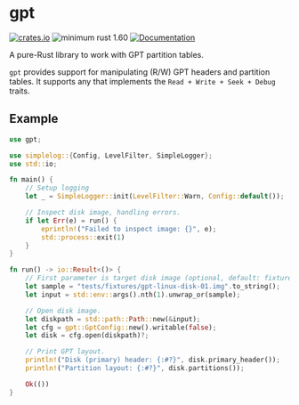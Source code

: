 # gpt
[![crates.io](https://img.shields.io/crates/v/gpt.svg)](https://crates.io/crates/gpt)
![minimum rust 1.60](https://img.shields.io/badge/rust-1.60%2B-orange.svg)
[![Documentation](https://docs.rs/gpt/badge.svg)](https://docs.rs/gpt)

A pure-Rust library to work with GPT partition tables.

`gpt` provides support for manipulating (R/W) GPT headers and partition
tables. It supports any  that implements the `Read + Write + Seek + Debug` traits. 

## Example

```rust
use gpt;

use simplelog::{Config, LevelFilter, SimpleLogger};
use std::io;

fn main() {
    // Setup logging
    let _ = SimpleLogger::init(LevelFilter::Warn, Config::default());

    // Inspect disk image, handling errors.
    if let Err(e) = run() {
        eprintln!("Failed to inspect image: {}", e);
        std::process::exit(1)
    }
}

fn run() -> io::Result<()> {
    // First parameter is target disk image (optional, default: fixtures sample)
    let sample = "tests/fixtures/gpt-linux-disk-01.img".to_string();
    let input = std::env::args().nth(1).unwrap_or(sample);

    // Open disk image.
    let diskpath = std::path::Path::new(&input);
    let cfg = gpt::GptConfig::new().writable(false);
    let disk = cfg.open(diskpath)?;

    // Print GPT layout.
    println!("Disk (primary) header: {:#?}", disk.primary_header());
    println!("Partition layout: {:#?}", disk.partitions());

    Ok(())
}
```
